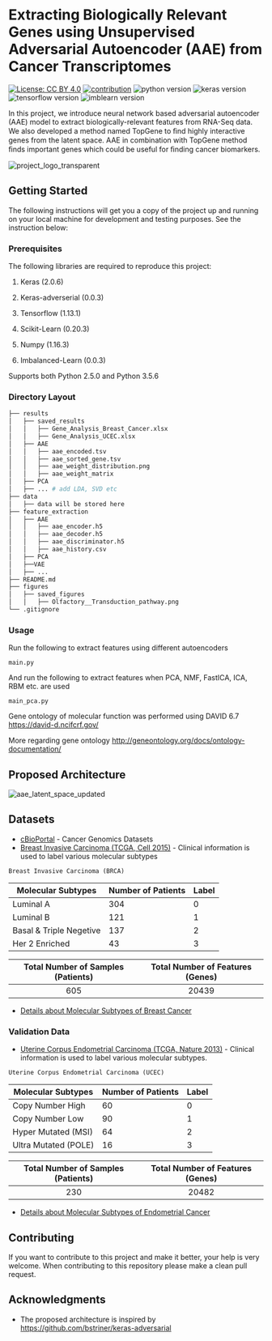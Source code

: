 # Extracting Biologically Relevant Genes using Unsupervised Adversarial Autoencoder (AAE) from Cancer Transcriptomes
[![License: CC BY 4.0](https://img.shields.io/badge/License-CC%20BY%204.0-lightgrey.svg)](https://creativecommons.org/licenses/by/4.0/)
[![contribution](https://img.shields.io/badge/contributions-welcome-brightgreen.svg?style=flat)](https://github.com/raktimmondol/latent-space-discovery/pulls)
![python version](https://img.shields.io/badge/python-2.7%20%7C%203.5%20-green.svg)
![keras version](https://img.shields.io/badge/keras-2.0.6-brightgreen.svg)
![tensorflow version](https://img.shields.io/badge/tensorflow-1.13.1-orange.svg)
![imblearn version](https://img.shields.io/badge/imbalanced--learn%20-0.0.3-lightgrey.svg)

In this project, we introduce neural network based adversarial autoencoder (AAE) model to extract biologically-relevant features from RNA-Seq data. We also developed a method named TopGene to ﬁnd highly interactive genes from the latent space. AAE in combination with TopGene method ﬁnds important genes which could be useful for ﬁnding cancer biomarkers.


![project_logo_transparent](https://user-images.githubusercontent.com/28592095/56498063-8039da00-6543-11e9-8b4a-a551bad3ed0f.png)


## Getting Started

The following instructions will get you a copy of the project up and running on your local machine for development and testing purposes. See the instruction below:

### Prerequisites

The following libraries are required to reproduce this project:

1) Keras (2.0.6)

2) Keras-adverserial (0.0.3)

3) Tensorflow (1.13.1)

4) Scikit-Learn (0.20.3)

5) Numpy (1.16.3)

6) Imbalanced-Learn (0.0.3)

Supports both Python 2.5.0 and Python 3.5.6

### Directory Layout
```bash
├── results
│   ├── saved_results
│   │   ├── Gene_Analysis_Breast_Cancer.xlsx
│   │   ├── Gene_Analysis_UCEC.xlsx
│   ├── AAE
│   │   ├── aae_encoded.tsv
│   │   ├── aae_sorted_gene.tsv
│   │   ├── aae_weight_distribution.png
│   │   ├── aae_weight_matrix
│   ├── PCA
│   ├── ... # add LDA, SVD etc
├── data
│   ├── data will be stored here
├── feature_extraction
│   ├── AAE
│   │   ├── aae_encoder.h5
│   │   ├── aae_decoder.h5
│   │   ├── aae_discriminator.h5
│   │   ├── aae_history.csv
│   ├── PCA
│   ├──VAE
│   ├── ...
├── README.md
├── figures
│   ├── saved_figures
│   │   ├── Olfactory__Transduction_pathway.png
└── .gitignore
```

### Usage


Run the following to extract features using different autoencoders

```
main.py
```

And run the following to extract features when PCA, NMF, FastICA, ICA, RBM etc. are used

```
main_pca.py
```


Gene ontology of molecular function was performed using DAVID 6.7 https://david-d.ncifcrf.gov/

More regarding gene ontology http://geneontology.org/docs/ontology-documentation/

## Proposed Architecture

![aae_latent_space_updated](https://user-images.githubusercontent.com/28592095/57984823-e8c49a00-7aa2-11e9-9379-b7a3fd47309e.png)

## Datasets

* [cBioPortal](https://www.cbioportal.org/) - Cancer Genomics Datasets
* [Breast Invasive Carcinoma (TCGA, Cell 2015)](https://www.cbioportal.org/study?id=brca_tcga_pub2015) - Clinical information is used to label various molecular subtypes

``` Breast Invasive Carcinoma (BRCA) ```

| Molecular Subtypes | Number of Patients | Label |
| ------------------ | ------------------ | ------------ |
| Luminal A | 304 | 0 |
| Luminal B | 121 | 1 |
| Basal & Triple Negetive | 137 | 2 |
| Her 2 Enriched | 43 | 3 |

| Total Number of Samples (Patients) | Total Number of Features (Genes) |
| :------------------: | :------------------: |
| 605 | 20439 |

* [Details about Molecular Subtypes of Breast Cancer](https://www.breastcancer.org/symptoms/types/molecular-subtypes)

### Validation Data

* [Uterine Corpus Endometrial Carcinoma (TCGA, Nature 2013)](http://www.cbioportal.org/study?id=ucec_tcga_pub) - Clinical information is used to label various molecular subtypes. 

``` Uterine Corpus Endometrial Carcinoma (UCEC) ```

| Molecular Subtypes | Number of Patients | Label |
| ------------- | ------------- | ----------- |
| Copy Number High | 60 | 0 |
| Copy Number Low | 90 | 1 | 
| Hyper Mutated (MSI) | 64 | 2 |
| Ultra Mutated (POLE) | 16 | 3 |

| Total Number of Samples (Patients) | Total Number of Features (Genes) |
| :------------------: | :------------------: |
| 230 | 20482 |

* [Details about Molecular Subtypes of Endometrial Cancer](https://www.ncbi.nlm.nih.gov/pmc/articles/PMC5154099/)

## Contributing

If you want to contribute to this project and make it better, your help is very welcome. When contributing to this repository please make a clean pull request.


## Acknowledgments

* The proposed architecture is inspired by https://github.com/bstriner/keras-adversarial


